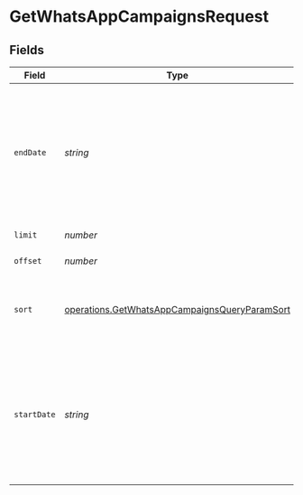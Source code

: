 # GetWhatsAppCampaignsRequest


## Fields

| Field                                                                                                                                                                                                                | Type                                                                                                                                                                                                                 | Required                                                                                                                                                                                                             | Description                                                                                                                                                                                                          |
| -------------------------------------------------------------------------------------------------------------------------------------------------------------------------------------------------------------------- | -------------------------------------------------------------------------------------------------------------------------------------------------------------------------------------------------------------------- | -------------------------------------------------------------------------------------------------------------------------------------------------------------------------------------------------------------------- | -------------------------------------------------------------------------------------------------------------------------------------------------------------------------------------------------------------------- |
| `endDate`                                                                                                                                                                                                            | *string*                                                                                                                                                                                                             | :heavy_minus_sign:                                                                                                                                                                                                   | **Mandatory if startDate is used**. Ending (urlencoded) UTC date-time (YYYY-MM-DDTHH:mm:ss.SSSZ) to filter the WhatsApp campaigns created.<br/>**Prefer to pass your timezone in date-time format for accurate result**<br/> |
| `limit`                                                                                                                                                                                                              | *number*                                                                                                                                                                                                             | :heavy_minus_sign:                                                                                                                                                                                                   | Number of documents per page                                                                                                                                                                                         |
| `offset`                                                                                                                                                                                                             | *number*                                                                                                                                                                                                             | :heavy_minus_sign:                                                                                                                                                                                                   | Index of the first document in the page                                                                                                                                                                              |
| `sort`                                                                                                                                                                                                               | [operations.GetWhatsAppCampaignsQueryParamSort](../../models/operations/getwhatsappcampaignsqueryparamsort.md)                                                                                                       | :heavy_minus_sign:                                                                                                                                                                                                   | Sort the results in the ascending/descending order of record modification. Default order is **descending** if `sort` is not passed                                                                                   |
| `startDate`                                                                                                                                                                                                          | *string*                                                                                                                                                                                                             | :heavy_minus_sign:                                                                                                                                                                                                   | **Mandatory if endDate is used**. Starting (urlencoded) UTC date-time (YYYY-MM-DDTHH:mm:ss.SSSZ) to filter the WhatsApp campaigns created.<br/>**Prefer to pass your timezone in date-time format for accurate result**<br/> |